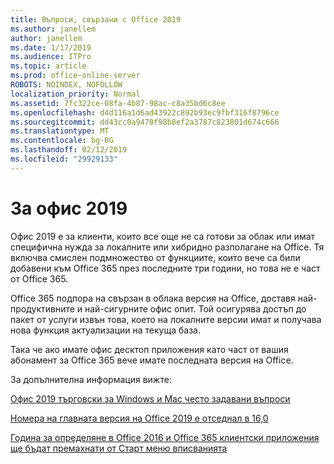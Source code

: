 ```yaml
---
title: Въпроси, свързани с Office 2019
ms.author: janellem
author: janellem
ms.date: 1/17/2019
ms.audience: ITPro
ms.topic: article
ms.prod: office-online-server
ROBOTS: NOINDEX, NOFOLLOW
localization_priority: Normal
ms.assetid: 7fc322ce-08fa-4b87-98ac-c8a35bd6c8ee
ms.openlocfilehash: d4d116a1d6ad43922c892b93ec9fbf316f8796ce
ms.sourcegitcommit: dd43cc0a9470f98b8ef2a3787c823801d674c666
ms.translationtype: MT
ms.contentlocale: bg-BG
ms.lasthandoff: 02/12/2019
ms.locfileid: "29929133"
---
```

# <a name="about-office-2019"></a>За офис 2019

Офис 2019 е за клиенти, които все още не са готови за облак или имат специфична нужда за локалните или хибридно разполагане на Office. Тя включва смислен подмножество от функциите, които вече са били добавени към Office 365 през последните три години, но това не е част от Office 365.
  
Office 365 подпора на свързан в облака версия на Office, доставя най-продуктивните и най-сигурните офис опит. Той осигурява достъп до пакет от услуги извън това, което на локалните версии имат и получава нова функция актуализации на текуща база.
  
Така че ако имате офис десктоп приложения като част от вашия абонамент за Office 365 вече имате последната версия на Office.
  
За допълнителна информация вижте:
  
[Офис 2019 търговски за Windows и Mac често задавани въпроси](https://support.microsoft.com/help/4133312)
  
[Номера на главната версия на Office 2019 е отседнал в 16,0](https://docs.microsoft.com/deployoffice/office2019/overview)
  
[Година за определяне в Office 2016 и Office 365 клиентски приложения ще бъдат премахнати от Старт меню вписванията](https://support.office.com/article/8fe5e052-76d2-49de-af30-2e84ed3da907?wt.mc_id=Alchemy_ClientDIA)
  

